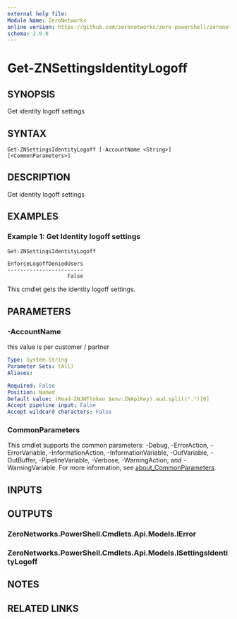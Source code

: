 ```yaml
---
external help file:
Module Name: ZeroNetworks
online version: https://github.com/zeronetworks/zero-powershell/zeronetworks/get-znsettingsidentitylogoff
schema: 2.0.0
---
```


# Get-ZNSettingsIdentityLogoff

## SYNOPSIS
Get identity logoff settings

## SYNTAX

```
Get-ZNSettingsIdentityLogoff [-AccountName <String>] [<CommonParameters>]
```

## DESCRIPTION
Get identity logoff settings

## EXAMPLES

### Example 1: Get Identity logoff settings
```powershell
Get-ZNSettingsIdentityLogoff
```

```output
EnforceLogoffDeniedUsers
------------------------
                   False
```

This cmdlet gets the identity logoff settings.

## PARAMETERS

### -AccountName
this value is per customer / partner

```yaml
Type: System.String
Parameter Sets: (All)
Aliases:

Required: False
Position: Named
Default value: (Read-ZNJWTtoken $env:ZNApiKey).aud.split(".")[0]
Accept pipeline input: False
Accept wildcard characters: False
```

### CommonParameters
This cmdlet supports the common parameters: -Debug, -ErrorAction, -ErrorVariable, -InformationAction, -InformationVariable, -OutVariable, -OutBuffer, -PipelineVariable, -Verbose, -WarningAction, and -WarningVariable. For more information, see [about_CommonParameters](http://go.microsoft.com/fwlink/?LinkID=113216).

## INPUTS

## OUTPUTS

### ZeroNetworks.PowerShell.Cmdlets.Api.Models.IError

### ZeroNetworks.PowerShell.Cmdlets.Api.Models.ISettingsIdentityLogoff

## NOTES

## RELATED LINKS

